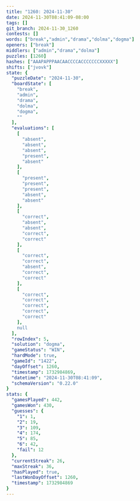 ```yaml
---
title: "1260: 2024-11-30"
date: 2024-11-30T08:41:09-08:00
tags: []
git_branch: 2024-11-30_1260
contests: []
words: ["break","admin","drama","dolma","dogma"]
openers: ["break"]
middlers: ["admin","drama","dolma"]
puzzles: [1260]
hashes: ["AAAPAPPPAACAACCCCACCCCCCCXXXXX"]
shifts: ["jvovk"]
state: {
  "puzzleDate": "2024-11-30",
  "boardState": [
    "break",
    "admin",
    "drama",
    "dolma",
    "dogma",
    ""
  ],
  "evaluations": [
    [
      "absent",
      "absent",
      "absent",
      "present",
      "absent"
    ],
    [
      "present",
      "present",
      "present",
      "absent",
      "absent"
    ],
    [
      "correct",
      "absent",
      "absent",
      "correct",
      "correct"
    ],
    [
      "correct",
      "correct",
      "absent",
      "correct",
      "correct"
    ],
    [
      "correct",
      "correct",
      "correct",
      "correct",
      "correct"
    ],
    null
  ],
  "rowIndex": 5,
  "solution": "dogma",
  "gameStatus": "WIN",
  "hardMode": true,
  "gameId": "1422",
  "dayOffset": 1260,
  "timestamp": 1732984869,
  "datetime": "2024-11-30T08:41:09",
  "schemaVersion": "0.22.0"
}
stats: {
  "gamesPlayed": 442,
  "gamesWon": 430,
  "guesses": {
    "1": 1,
    "2": 19,
    "3": 109,
    "4": 174,
    "5": 85,
    "6": 42,
    "fail": 12
  },
  "currentStreak": 26,
  "maxStreak": 36,
  "hasPlayed": true,
  "lastWonDayOffset": 1260,
  "timestamp": 1732984869
}
---
```

<!-- more -->
